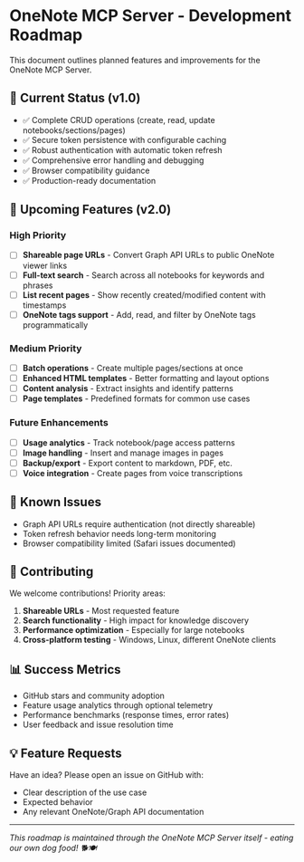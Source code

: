 # OneNote MCP Server - Development Roadmap

This document outlines planned features and improvements for the OneNote MCP Server.

## 🎯 Current Status (v1.0)
- ✅ Complete CRUD operations (create, read, update notebooks/sections/pages)
- ✅ Secure token persistence with configurable caching
- ✅ Robust authentication with automatic token refresh
- ✅ Comprehensive error handling and debugging
- ✅ Browser compatibility guidance
- ✅ Production-ready documentation

## 🚀 Upcoming Features (v2.0)

### High Priority
- [ ] **Shareable page URLs** - Convert Graph API URLs to public OneNote viewer links
- [ ] **Full-text search** - Search across all notebooks for keywords and phrases
- [ ] **List recent pages** - Show recently created/modified content with timestamps
- [ ] **OneNote tags support** - Add, read, and filter by OneNote tags programmatically

### Medium Priority  
- [ ] **Batch operations** - Create multiple pages/sections at once
- [ ] **Enhanced HTML templates** - Better formatting and layout options
- [ ] **Content analysis** - Extract insights and identify patterns
- [ ] **Page templates** - Predefined formats for common use cases

### Future Enhancements
- [ ] **Usage analytics** - Track notebook/page access patterns
- [ ] **Image handling** - Insert and manage images in pages
- [ ] **Backup/export** - Export content to markdown, PDF, etc.
- [ ] **Voice integration** - Create pages from voice transcriptions

## 🐛 Known Issues
- Graph API URLs require authentication (not directly shareable)
- Token refresh behavior needs long-term monitoring
- Browser compatibility limited (Safari issues documented)

## 🤝 Contributing
We welcome contributions! Priority areas:
1. **Shareable URLs** - Most requested feature
2. **Search functionality** - High impact for knowledge discovery
3. **Performance optimization** - Especially for large notebooks
4. **Cross-platform testing** - Windows, Linux, different OneNote clients

## 📊 Success Metrics
- GitHub stars and community adoption
- Feature usage analytics through optional telemetry
- Performance benchmarks (response times, error rates)
- User feedback and issue resolution time

## 💡 Feature Requests
Have an idea? Please open an issue on GitHub with:
- Clear description of the use case
- Expected behavior
- Any relevant OneNote/Graph API documentation

---

*This roadmap is maintained through the OneNote MCP Server itself - eating our own dog food! 🐕🍽️*
